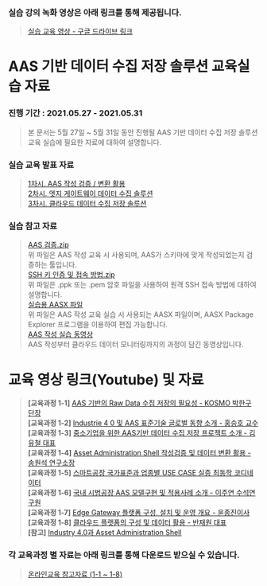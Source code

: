 ### 실습 강의 녹화 영상은 아래 링크를 통해 제공됩니다.
> [실습 교육 영상 - 구글 드라이브 링크](https://drive.google.com/drive/folders/1koFEYORpfzLd7ik5fJV2e3QTsVruPUIk)  
  
# AAS 기반 데이터 수집 저장 솔루션 교육실습 자료  
### 진행 기간 : 2021.05.27 - 2021.05.31  
> 본 문서는 5월 27일 ~ 5월 31일 동안 진행될 AAS 기반 데이터 수집 저장 솔루션 교육 실습에 필요한 자료에 대하여 설명합니다.  

### 실습 교육 발표 자료 ###
> [1차시. AAS 작성 검증 / 변환 활용](https://github.com/kosmo-nestfield/Education/blob/main/%5B%EA%B5%90%EC%9C%A1%EC%9E%90%EB%A3%8C%201%EC%B0%A8%EC%8B%9C%5D%20Asset%20Administration%20Shell%20%20%EC%9E%91%EC%84%B1-%EA%B2%80%EC%A6%9D%20%EB%B0%8F%20%EB%B3%80%ED%99%98-%ED%99%9C%EC%9A%A9.pdf)  
> [2차시. 엣지 게이트웨이 데이터 수집 솔루션](https://github.com/kosmo-nestfield/Education/blob/main/%5B%EA%B5%90%EC%9C%A1%EC%9E%90%EB%A3%8C%202%EC%B0%A8%EC%8B%9C%5D%20%EC%97%A3%EC%A7%80%20%EA%B2%8C%EC%9D%B4%ED%8A%B8%EC%9B%A8%EC%9D%B4%20%EB%8D%B0%EC%9D%B4%ED%84%B0%20%EC%88%98%EC%A7%91%20%EC%86%94%EB%A3%A8%EC%85%98.pdf)  
> [3차시. 클라우드 데이터 수집 저장 솔루션](https://github.com/kosmo-nestfield/Education/blob/main/%5B%EA%B5%90%EC%9C%A1%EC%9E%90%EB%A3%8C%203%EC%B0%A8%EC%8B%9C%5D%20%ED%81%B4%EB%9D%BC%EC%9A%B0%EB%93%9C%20%20%EB%8D%B0%EC%9D%B4%ED%84%B0%20%EC%88%98%EC%A7%91%20%EB%B0%8F%20%EC%A0%80%EC%9E%A5%20%EA%B5%90%EC%9C%A1.pptx)  

### 실습 참고 자료 
> [AAS 검증.zip](https://github.com/kosmo-nestfield/Education/blob/main/AAS%20%EA%B2%80%EC%A6%9D.zip)  
> 위 파일은 AAS 작성 교육 시 사용되며, AAS가 스키마에 맞게 작성되었는지 검증하는 툴입니다.  
> [SSH 키 인증 및 접속 방법.zip](https://github.com/kosmo-nestfield/Education/blob/main/SSH%20%ED%82%A4%EC%9D%B8%EC%A6%9D%20%EB%B0%8F%20%EC%A0%91%EC%86%8D%EB%B0%A9%EB%B2%95.zip)  
> 위 파일은 .ppk 또는 .pem 암호 파일을 사용하여 원격 SSH 접속 방법에 대하여 설명합니다.  
> [실습용 AASX 파일](https://github.com/kosmo-nestfield/Education/blob/main/%EC%8B%A4%EC%8A%B5%EC%9A%A9%20AASX%20%ED%8C%8C%EC%9D%BC.zip)  
> 위 파일은 AAS 작성 교육 실습 시 사용되는 AASX 파일이며, AASX Package Explorer 프로그램을 이용하여 편집 가능합니다.  
> [AAS 작성 실습 동영상](https://github.com/kosmo-nestfield/Education/tree/main/%EB%8F%99%EC%98%81%EC%83%81)  
>AAS 작성부터 클라우드 데이터 모니터링까지의 과정이 담긴 동영상입니다.  
  
# 교육 영상 링크(Youtube) 및 자료
> **\[교육과정 1-1\]**  [AAS 기반의 Raw Data 수집 저장의 필요성 - KOSMO 박한구 단장](https://youtu.be/pwMaS-CFZd0?list=PLcFqBGHqcUDpgyH10GI_kiAtqLme88_Nh)  
> **\[교육과정 1-2\]**  [Industrie 4 0 및 AAS 표준기술 글로벌 동향 소개 - 홍승호 교수](https://youtu.be/dgLMA78JNhk?list=PLcFqBGHqcUDpgyH10GI_kiAtqLme88_Nh)  
> **\[교육과정 1-3\]**  [중소기업을 위한 AAS기반 데이터 수집 저장 프로젝트 소개 - 김유철 대표](https://youtu.be/FpMU1P18974?list=PLcFqBGHqcUDpgyH10GI_kiAtqLme88_Nh)  
> **\[교육과정 1-4\]**  [Asset Administration Shell 작성검증 및 데이터 변환 활용 - 송원석 연구소장](https://youtu.be/_HFhzw-QqH4?list=PLcFqBGHqcUDpgyH10GI_kiAtqLme88_Nh)  
> **\[교육과정 1-5\]**  [스마트공장 국가표준과 업종별 USE CASE 실증 최동학 코디네이터](https://youtu.be/yZ5VWKD4EPg?list=PLcFqBGHqcUDpgyH10GI_kiAtqLme88_Nh)  
> **\[교육과정 1-6\]**  [국내 시범공장 AAS 모델구현 및 적용사례 소개 - 이주연 수석연구원](https://youtu.be/L-xK4pRFwqs?list=PLcFqBGHqcUDpgyH10GI_kiAtqLme88_Nh)  
> **\[교육과정 1-7\]**  [Edge Gateway 플랫폼 구성, 설치 및 운영 개요 - 윤종진이사](https://youtu.be/kyZORpNTjOk?list=PLcFqBGHqcUDpgyH10GI_kiAtqLme88_Nh)  
> **\[교육과정 1-8\]**  [클라우드 플랫폼의 구성 및 데이터 활용 - 반재원 대표](https://youtu.be/e49B7-i040U?list=PLcFqBGHqcUDpgyH10GI_kiAtqLme88_Nh)  
> **\[참고\]**          [Industry 4.0과 Asset Administration Shell](https://youtu.be/tw2CCmZVGvE)  
### 각 교육과정 별 자료는 아래 링크를 통해 다운로드 받으실 수 있습니다.
> [온라인교육 참고자료 (1-1 ~ 1-8)](https://github.com/kosmo-nestfield/Education/tree/main/%EC%98%A8%EB%9D%BC%EC%9D%B8%EA%B5%90%EC%9C%A1%20%EC%B0%B8%EA%B3%A0%EC%9E%90%EB%A3%8C)  



